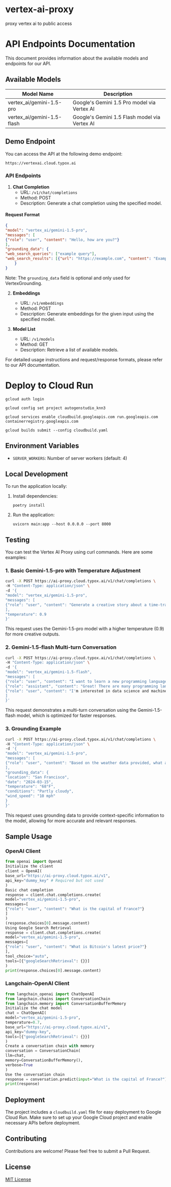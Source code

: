 # vertex-ai-proxy
proxy vertex ai to public access


# API Endpoints Documentation

This document provides information about the available models and endpoints for our API.

## Available Models

| Model Name | Description |
|------------|-------------|
| vertex_ai/gemini-1.5-pro | Google's Gemini 1.5 Pro model via Vertex AI |
| vertex_ai/gemini-1.5-flash | Google's Gemini 1.5 Flash model via Vertex AI |

## Demo Endpoint

You can access the API at the following demo endpoint:
```
https://vertexai.cloud.typox.ai
```


### API Endpoints

1. **Chat Completion**
   - URL: `/v1/chat/completions`
   - Method: POST
   - Description: Generate a chat completion using the specified model.

#### Request Format

```json
{
"model": "vertex_ai/gemini-1.5-pro",
"messages": [
{"role": "user", "content": "Hello, how are you?"}
],
"grounding_data": {
"web_search_queries": ["example query"],
"web_search_results": [{"url": "https://example.com", "content": "Example content"}]
    }
}
```
Note: The `grounding_data` field is optional and only used for VertexGrounding.



2. **Embeddings**
   - URL: `/v1/embeddings`
   - Method: POST
   - Description: Generate embeddings for the given input using the specified model.

3. **Model List**
   - URL: `/v1/models`
   - Method: GET
   - Description: Retrieve a list of available models.

For detailed usage instructions and request/response formats, please refer to our API documentation.



# Deploy to Cloud Run

```
gcloud auth login

gcloud config set project autogenstudio_knn3

gcloud services enable cloudbuild.googleapis.com run.googleapis.com containerregistry.googleapis.com

gcloud builds submit --config cloudbuild.yaml
```


## Environment Variables

- `SERVER_WORKERS`: Number of server workers (default: 4)

## Local Development

To run the application locally:

1. Install dependencies:
   ```
   poetry install
   ```

2. Run the application:
   ```
   uvicorn main:app --host 0.0.0.0 --port 8000
   ```


## Testing

You can test the Vertex AI Proxy using curl commands. Here are some examples:

### 1. Basic Gemini-1.5-pro with Temperature Adjustment

```bash
curl -X POST https://ai-proxy.cloud.typox.ai/v1/chat/completions \
-H "Content-Type: application/json" \
-d '{
"model": "vertex_ai/gemini-1.5-pro",
"messages": [
{"role": "user", "content": "Generate a creative story about a time-traveling scientist in exactly 50 words."}
],
"temperature": 0.9
}'
```
This request uses the Gemini-1.5-pro model with a higher temperature (0.9) for more creative outputs.

### 2. Gemini-1.5-flash Multi-turn Conversation
```bash
curl -X POST https://ai-proxy.cloud.typox.ai/v1/chat/completions \
-H "Content-Type: application/json" \
-d '{
"model": "vertex_ai/gemini-1.5-flash",
"messages": [
{"role": "user", "content": "I want to learn a new programming language. What do you suggest?"},
{"role": "assistant", "content": "Great! There are many programming languages to choose from. To give you the best suggestion, could you tell me more about your goals? Are you interested in web development, data science, mobile apps, or something else?"},
{"role": "user", "content": "I'm interested in data science and machine learning."}
]
}'
```

This request demonstrates a multi-turn conversation using the Gemini-1.5-flash model, which is optimized for faster responses.

### 3. Grounding Example
```bash
curl -X POST https://ai-proxy.cloud.typox.ai/v1/chat/completions \
-H "Content-Type: application/json" \
-d '{
"model": "vertex_ai/gemini-1.5-pro",
"messages": [
{"role": "user", "content": "Based on the weather data provided, what activities would you recommend for today?"}
],
"grounding_data": {
"location": "San Francisco",
"date": "2024-03-15",
"temperature": "68°F",
"conditions": "Partly cloudy",
"wind_speed": "10 mph"
}
}'
```


This request uses grounding data to provide context-specific information to the model, allowing for more accurate and relevant responses.


## Sample Usage

### OpenAI Client

```python
from openai import OpenAI
Initialize the client
client = OpenAI(
base_url="https://ai-proxy.cloud.typox.ai/v1",
api_key="dummy_key" # Required but not used
)
Basic chat completion
response = client.chat.completions.create(
model="vertex_ai/gemini-1.5-pro",
messages=[
{"role": "user", "content": "What is the capital of France?"}
]
)
(response.choices[0].message.content)
Using Google Search Retrieval
response = client.chat.completions.create(
model="vertex_ai/gemini-1.5-pro",
messages=[
{"role": "user", "content": "What is Bitcoin's latest price?"}
],
tool_choice="auto",
tools=[{"googleSearchRetrieval": {}}]
)
print(response.choices[0].message.content)
```

### Langchain-OpenAI Client
```python
from langchain_openai import ChatOpenAI
from langchain.chains import ConversationChain
from langchain.memory import ConversationBufferMemory
Initialize the chat model
chat = ChatOpenAI(
model="vertex_ai/gemini-1.5-pro",
temperature=0.7,
base_url="https://ai-proxy.cloud.typox.ai/v1",
api_key="dummy-key",
tools=[{"googleSearchRetrieval": {}}]
)
Create a conversation chain with memory
conversation = ConversationChain(
llm=chat,
memory=ConversationBufferMemory(),
verbose=True
)
Use the conversation chain
response = conversation.predict(input="What is the capital of France?")
print(response)
```



## Deployment

The project includes a `cloudbuild.yaml` file for easy deployment to Google Cloud Run. Make sure to set up your Google Cloud project and enable necessary APIs before deployment.

## Contributing

Contributions are welcome! Please feel free to submit a Pull Request.

## License

[MIT License](LICENSE)


